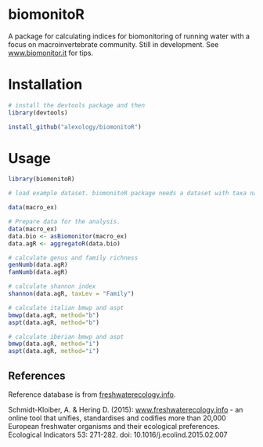 # biomonitoR
A package for calculating indices for biomonitoring of running water with a focus on macroinvertebrate community. 
Still in development. See www.biomonitor.it for tips.


# Installation

```R
# install the devtools package and then
library(devtools)

install_github("alexology/biomonitoR")
```
# Usage

```R
library(biomonitoR)

# load example dataset. biomonitoR package needs a dataset with taxa names in the first column called "Taxa" and samples on the columns. Take a look to macro_ex for an example:

data(macro_ex)

# Prepare data for the analysis.
data(macro_ex)
data.bio <- asBiomonitor(macro_ex)
data.agR <- aggregatoR(data.bio)

# calculate genus and family richness
genNumb(data.agR)
famNumb(data.agR)

# calculate shannon index
shannon(data.agR, taxLev = "Family")

# calculate italian bmwp and aspt
bmwp(data.agR, method="b")
aspt(data.agR, method="b")

# calculate iberian bmwp and aspt
bmwp(data.agR, method="i")
aspt(data.agR, method="i")

```

## References
Reference database is from [freshwaterecology.info](http://www.freshwaterecology.info/).

Schmidt-Kloiber, A. & Hering D. (2015): www.freshwaterecology.info - an online tool that unifies, standardises and codifies more than 20,000 European freshwater organisms and their ecological preferences. Ecological Indicators 53: 271-282. doi: 10.1016/j.ecolind.2015.02.007
